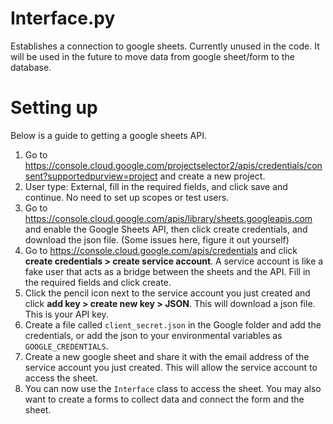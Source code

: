 # Interface.py

Establishes a connection to google sheets. Currently unused in the code.
It will be used in the future to move data from google sheet/form to the database.

# Setting up
Below is a guide to getting a google sheets API.
1. Go to https://console.cloud.google.com/projectselector2/apis/credentials/consent?supportedpurview=project and create a new project.
2. User type: External, fill in the required fields, and click save and continue. No need to set up scopes or test users.
3. Go to https://console.cloud.google.com/apis/library/sheets.googleapis.com and enable the Google Sheets API, then click create credentials, and download the json file. (Some issues here, figure it out yourself)
4. Go to https://console.cloud.google.com/apis/credentials and click **create credentials > create service account**. A service account is like a fake user that acts as a bridge between the sheets and the API. Fill in the required fields and click create.
5. Click the pencil icon next to the service account you just created and click **add key > create new key > JSON**. This will download a json file. This is your API key.
6. Create a file called `client_secret.json` in the Google folder and add the credentials, or add the json to your environmental variables as `GOOGLE_CREDENTIALS`.
7. Create a new google sheet and share it with the email address of the service account you just created. This will allow the service account to access the sheet.
8. You can now use the `Interface` class to access the sheet. You may also want to create a forms to collect data and connect the form and the sheet.


